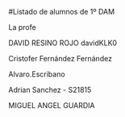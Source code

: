 #Listado de alumnos de 1º DAM

La profe


DAVID RESINO ROJO davidKLK0

Cristofer Fernández Fernández

Alvaro.Escribano

Adrian Sanchez - S21815

MIGUEL ANGEL GUARDIA



